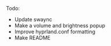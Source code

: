 Todo:
- Update swaync
- Make a volume and brightness popup
- Improve hyprland.conf formatting
- Make README

